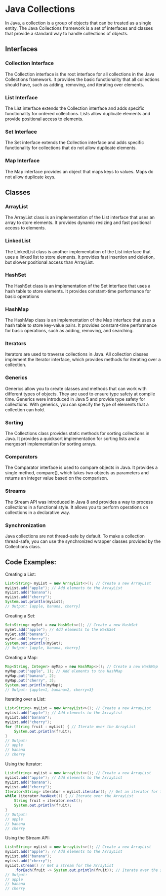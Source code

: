 # Java Collections

In Java, a collection is a group of objects that can be treated as a single entity. The Java Collections framework is a set of interfaces and classes that provide a standard way to handle collections of objects.

## Interfaces

### Collection Interface

The Collection interface is the root interface for all collections in the Java Collections framework. It provides the basic functionality that all collections should have, such as adding, removing, and iterating over elements.

### List Interface

The List interface extends the Collection interface and adds specific functionality for ordered collections. Lists allow duplicate elements and provide positional access to elements.

### Set Interface

The Set interface extends the Collection interface and adds specific functionality for collections that do not allow duplicate elements.

### Map Interface

The Map interface provides an object that maps keys to values. Maps do not allow duplicate keys.

## Classes

### ArrayList

The ArrayList class is an implementation of the List interface that uses an array to store elements. It provides dynamic resizing and fast positional access to elements.

### LinkedList

The LinkedList class is another implementation of the List interface that uses a linked list to store elements. It provides fast insertion and deletion, but slower positional access than ArrayList.

### HashSet

The HashSet class is an implementation of the Set interface that uses a hash table to store elements. It provides constant-time performance for basic operations

### HashMap

The HashMap class is an implementation of the Map interface that uses a hash table to store key-value pairs. It provides constant-time performance for basic operations, such as adding, removing, and searching.

### Iterators

Iterators are used to traverse collections in Java. All collection classes implement the Iterator interface, which provides methods for iterating over a collection.

### Generics

Generics allow you to create classes and methods that can work with different types of objects. They are used to ensure type safety at compile time.
Generics were introduced in Java 5 and provide type safety for collections. With generics, you can specify the type of elements that a collection can hold.

### Sorting

The Collections class provides static methods for sorting collections in Java. It provides a quicksort implementation for sorting lists and a mergesort implementation for sorting arrays.

### Comparators

The Comparator interface is used to compare objects in Java. It provides a single method, compare(), which takes two objects as parameters and returns an integer value based on the comparison.

### Streams

The Stream API was introduced in Java 8 and provides a way to process collections in a functional style. It allows you to perform operations on collections in a declarative way.

### Synchronization

Java collections are not thread-safe by default. To make a collection thread-safe, you can use the synchronized wrapper classes provided by the Collections class.

## Code Examples:

Creating a List:

```java
List<String> myList = new ArrayList<>(); // Create a new ArrayList
myList.add("apple"); // Add elements to the ArrayList
myList.add("banana");
myList.add("cherry");
System.out.println(myList); 
// Output: [apple, banana, cherry]
```

Creating a Set:

```java
Set<String> mySet = new HashSet<>(); // Create a new HashSet
mySet.add("apple"); // Add elements to the HashSet
mySet.add("banana");
mySet.add("cherry");
System.out.println(mySet);
// Output: [apple, banana, cherry]
```

Creating a Map:

```java
Map<String, Integer> myMap = new HashMap<>(); // Create a new HashMap
myMap.put("apple", 1); // Add elements to the HashMap
myMap.put("banana", 2);
myMap.put("cherry", 3);
System.out.println(myMap);
// Output: {apple=1, banana=2, cherry=3}
```

Iterating over a List:

```java
List<String> myList = new ArrayList<>(); // Create a new ArrayList
myList.add("apple"); // Add elements to the ArrayList
myList.add("banana");
myList.add("cherry");
for (String fruit : myList) { // Iterate over the ArrayList
    System.out.println(fruit);
}
// Output:
// apple
// banana
// cherry
```
Using the Iterator:

```java
List<String> myList = new ArrayList<>(); // Create a new ArrayList
myList.add("apple"); // Add elements to the ArrayList
myList.add("banana");
myList.add("cherry");
Iterator<String> iterator = myList.iterator(); // Get an iterator for the ArrayList
while (iterator.hasNext()) { // Iterate over the ArrayList
    String fruit = iterator.next();
    System.out.println(fruit);
}
// Output:
// apple
// banana
// cherry
```

Using the Stream API:

```java
List<String> myList = new ArrayList<>(); // Create a new ArrayList
myList.add("apple"); // Add elements to the ArrayList
myList.add("banana");
myList.add("cherry");
myList.stream() // Get a stream for the ArrayList
    .forEach(fruit -> System.out.println(fruit)); // Iterate over the stream
// Output:
// apple
// banana
// cherry
```
